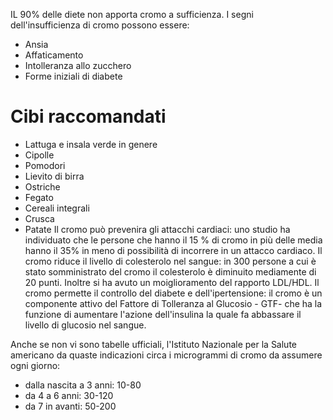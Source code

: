 IL 90% delle diete non apporta cromo a sufficienza.
I segni dell'insufficienza di cromo possono essere:
- Ansia
- Affaticamento
- Intolleranza allo zucchero
- Forme iniziali di diabete
# Cibi raccomandati
- Lattuga e insala verde in genere
- Cipolle
- Pomodori
- Lievito di birra
- Ostriche
- Fegato
- Cereali integrali
- Crusca
- Patate
Il cromo può prevenira gli attacchi cardiaci: uno studio ha individuato che le persone che hanno il 15 % di cromo in più delle media hanno il 35% in meno di possibilità di incorrere in un attacco cardiaco.
Il cromo riduce il livello di colesterolo nel sangue: in 300 persone a cui è stato somministrato del cromo il colesterolo è diminuito mediamente di 20 punti. Inoltre si ha avuto un moiglioramento del rapporto LDL/HDL.
Il cromo permette il controllo del diabete e dell'ipertensione: il cromo è un componente attivo del Fattore di Tolleranza al Glucosio - GTF- che ha la funzione di aumentare l'azione dell'insulina la quale fa abbassare il livello di glucosio nel sangue. 

Anche se non vi sono tabelle ufficiali, l'Istituto Nazionale per la Salute americano da quaste indicazioni circa i microgrammi di cromo da assumere ogni giorno: 
- dalla nascita a 3 anni: 10-80
- da 4 a 6 anni: 30-120
- da 7 in avanti: 50-200
